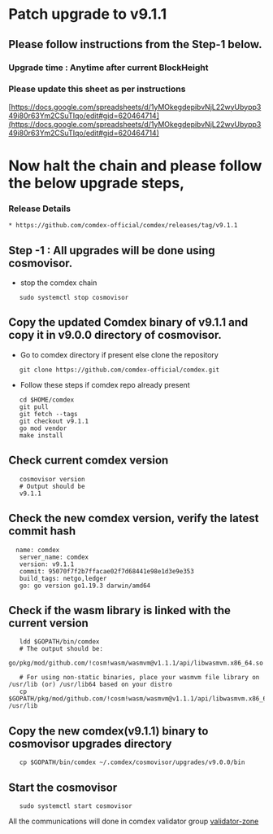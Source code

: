 # Patch upgrade to v9.1.1

## Please follow instructions from the Step-1 below.

### Upgrade time : Anytime after current BlockHeight

### Please update this sheet as per instructions

   [https://docs.google.com/spreadsheets/d/1yMOkegdepibvNjL22wyUbypp349i80r63Ym2CSuTIqo/edit#gid=620464714](https://docs.google.com/spreadsheets/d/1yMOkegdepibvNjL22wyUbypp349i80r63Ym2CSuTIqo/edit#gid=620464714)
    
# Now halt the chain and please follow the below upgrade steps, 

### Release Details
    * https://github.com/comdex-official/comdex/releases/tag/v9.1.1
    
## Step -1 : All upgrades will be done using cosmovisor.

* stop the comdex chain

```shell
   sudo systemctl stop cosmovisor
```

## Copy the updated Comdex binary of v9.1.1 and copy it in v9.0.0 directory of cosmovisor.

* Go to comdex directory if present else clone the repository

```shell
   git clone https://github.com/comdex-official/comdex.git
```

* Follow these steps if comdex repo already present

```shell
   cd $HOME/comdex
   git pull
   git fetch --tags
   git checkout v9.1.1
   go mod vendor
   make install
```

## Check current comdex version
```shell
   cosmovisor version
   # Output should be
   v9.1.1
```

## Check the new comdex version, verify the latest commit hash

```shell
  name: comdex
   server_name: comdex
   version: v9.1.1
   commit: 95070f7f2b7ffacae02f7d68441e98e1d3e9e353
   build_tags: netgo,ledger
   go: go version go1.19.3 darwin/amd64

```

## Check if the wasm library is linked with the current version 

```shell
   ldd $GOPATH/bin/comdex
   # The output should be:
   go/pkg/mod/github.com/!cosm!wasm/wasmvm@v1.1.1/api/libwasmvm.x86_64.so

   # For using non-static binaries, place your wasmvm file library on /usr/lib (or) /usr/lib64 based on your distro
   cp $GOPATH/pkg/mod/github.com/!cosm!wasm/wasmvm@v1.1.1/api/libwasmvm.x86_64.so /usr/lib
```


## Copy the new comdex(v9.1.1) binary to cosmovisor upgrades directory

```shell
   cp $GOPATH/bin/comdex ~/.comdex/cosmovisor/upgrades/v9.0.0/bin
```

## Start the cosmovisor

```shell
   sudo systemctl start cosmovisor
```

All the communications will done in comdex validator group [validator-zone](https://discord.com/channels/890929797318967416/891998323416907786)
